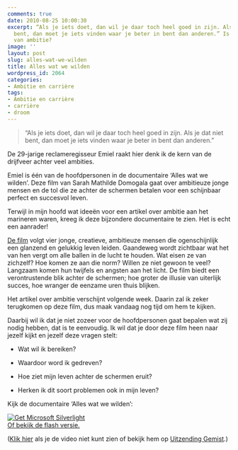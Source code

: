 ```yaml
---
comments: true
date: 2010-08-25 10:00:30
excerpt: “Als je iets doet, dan wil je daar toch heel goed in zijn. Als je dat niet
  bent, dan moet je iets vinden waar je beter in bent dan anderen.” Is dat de kern
  van ambitie?
image: ''
layout: post
slug: alles-wat-we-wilden
title: Alles wat we wilden
wordpress_id: 2064
categories:
- Ambitie en carrière
tags:
- Ambitie en carrière
- carrière
- droom
---
```


> “Als je iets doet, dan wil je daar toch heel goed in zijn. Als je dat niet bent, dan moet je iets vinden waar je beter in bent dan anderen.”



De 29-jarige reclameregisseur Emiel raakt hier denk ik de kern van de drijfveer achter veel ambities.

Emiel is één van de hoofdpersonen in de documentaire ‘Alles wat we wilden’. Deze film van Sarah Mathilde Domogala gaat over ambitieuze jonge mensen en de tol die ze achter de schermen betalen voor een schijnbaar perfect en succesvol leven.



Terwijl in mijn hoofd wat ideeën voor een artikel over ambitie aan het marineren waren, kreeg ik deze bijzondere documentaire te zien. Het is echt een aanrader!

[De film](http://weblogs.vpro.nl/nieuws/2010/08/03/3doc-alles-wat-we-wilden/) volgt vier jonge, creatieve, ambitieuze mensen die ogenschijnlijk een glanzend en gelukkig leven leiden. Gaandeweg wordt zichtbaar wat het van hen vergt om alle ballen in de lucht te houden. Wat eisen ze van zichzelf? Hoe komen ze aan die norm? Willen ze niet gewoon te veel? Langzaam komen hun twijfels en angsten aan het licht. De film biedt een verontrustende blik achter de schermen; hoe groter de illusie van uiterlijk succes, hoe wranger de eenzame uren thuis blijken.

Het artikel over ambitie verschijnt volgende week. Daarin zal ik zeker terugkomen op deze film, dus maak vandaag nog tijd om hem te kijken.

Daarbij wil ik dat je niet zozeer voor de hoofdpersonen gaat bepalen wat zij nodig hebben, dat is te eenvoudig. Ik wil dat je door deze film heen naar jezelf kijkt en jezelf deze vragen stelt:



	
  * Wat wil ik bereiken?

	
  * Waardoor word ik gedreven?

	
  * Hoe ziet mijn leven achter de schermen eruit?

	
  * Herken ik dit soort problemen ook in mijn leven?


Kijk de documentaire ‘Alles wat we wilden’:

[![Get Microsoft Silverlight](http://embed.player.omroep.nl/sle/downloadsilverlight.jpg)](http://go.microsoft.com/fwlink/?LinkID=124807)  
[Of bekijk de flash versie.](http://player.omroep.nl?aflID=11257996)

([Klik hier](/2010/08/25/alles-wat-we-wilden/) als je de video niet kunt zien of bekijk hem op [Uitzending Gemist](http://player.omroep.nl/?aflID=11257996).)
